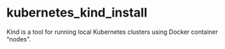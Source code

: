 # kubernetes_kind_install
Kind is a tool for running local Kubernetes clusters using Docker container “nodes”.
